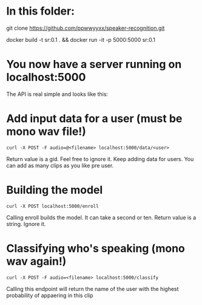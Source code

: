 # In this folder:

git clone https://github.com/ppwwyyxx/speaker-recognition.git

docker build -t sr:0.1 . && docker run -it -p 5000:5000 sr:0.1

# You now have a server running on localhost:5000
The API is real simple and looks like this:

# Add input data for a user (must be mono wav file!)
```
curl -X POST -F audio=@<filename> localhost:5000/data/<user>
```

Return value is a gid. Feel free to ignore it. Keep adding data for users. You can add as many clips as you like pre user.

# Building the model
```
curl -X POST localhost:5000/enroll
```

Calling enroll builds the model. It can take a second or ten. Return value is a string. Ignore it.

# Classifying who's speaking (mono wav again!)
```
curl -X POST -F audio=<filename> localhost:5000/classify
```

Calling this endpoint will return the name of the user with the highest probability of appaering in this clip
